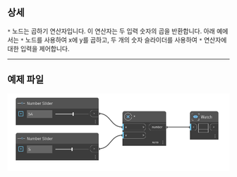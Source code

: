 ## 상세
`*` 노드는 곱하기 연산자입니다. 이 연산자는 두 입력 숫자의 곱을 반환합니다. 아래 예에서는 `*` 노드를 사용하여 x에 y를 곱하고, 두 개의 숫자 슬라이더를 사용하여 `*` 연산자에 대한 입력을 제어합니다.
___
## 예제 파일

![*](./NBEIRQHLWF7TOQUYWZPOFADVE3AGMCKMOAN4Y7V34HAQSX2JJ7AQ_img.jpg)

